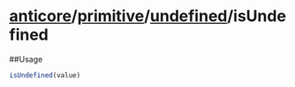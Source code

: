 # [anticore](../../../../../#reference)/[primitive](../../#reference)/[undefined](../#reference)/<a name="reference">isUndefined</a>

##Usage

```js
isUndefined(value)
```